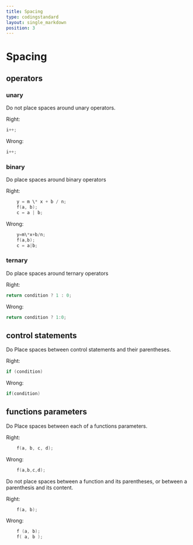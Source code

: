 ```yaml
---
title: Spacing
type: codingstandard
layout: single_markdown
position: 3
---
```

# Spacing

## operators

### unary

Do not place spaces around unary operators.

Right:

```cpp
i++;
```

Wrong:

```cpp
i++;
```

### binary

Do place spaces around binary operators

Right:

```cpp
    y = m \* x + b / n;
    f(a, b);
    c = a | b;
```

Wrong:

```cpp
    y=m\*x+b/n;
    f(a,b);
    c = a|b;
```

### ternary

Do place spaces around ternary operators

Right:

```cpp
return condition ? 1 : 0;
```

Wrong:

```cpp
return condition ? 1:0;
```

## control statements

Do Place spaces between control statements and their parentheses.

Right:

```cpp
if (condition)
```

Wrong:

```cpp
if(condition)
```

## functions parameters

Do Place spaces between each of a functions parameters.

Right:

```cpp
    f(a, b, c, d);
```

Wrong:

```cpp
    f(a,b,c,d);
```

Do not place spaces between a function and its parentheses, or between a parenthesis and its content.

Right:

```cpp
    f(a, b);
```

Wrong:

```cpp
    f (a, b);
    f( a, b );
```
